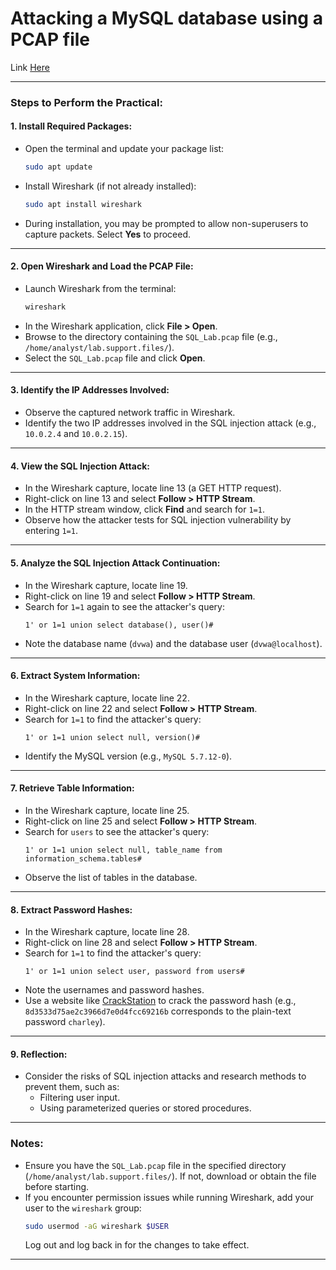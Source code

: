 # Attacking a MySQL database using a PCAP file 

Link [Here](https://itexamanswers.net/7-3-2-4-lab-attacking-a-mysql-database-instructor-version.html)

---

### Steps to Perform the Practical:

#### **1. Install Required Packages:**
   - Open the terminal and update your package list:
     ```bash
     sudo apt update
     ```
   - Install Wireshark (if not already installed):
     ```bash
     sudo apt install wireshark
     ```
   - During installation, you may be prompted to allow non-superusers to capture packets. Select **Yes** to proceed.

---

#### **2. Open Wireshark and Load the PCAP File:**
   - Launch Wireshark from the terminal:
     ```bash
     wireshark
     ```
   - In the Wireshark application, click **File > Open**.
   - Browse to the directory containing the `SQL_Lab.pcap` file (e.g., `/home/analyst/lab.support.files/`).
   - Select the `SQL_Lab.pcap` file and click **Open**.

---

#### **3. Identify the IP Addresses Involved:**
   - Observe the captured network traffic in Wireshark.
   - Identify the two IP addresses involved in the SQL injection attack (e.g., `10.0.2.4` and `10.0.2.15`).

---

#### **4. View the SQL Injection Attack:**
   - In the Wireshark capture, locate line 13 (a GET HTTP request).
   - Right-click on line 13 and select **Follow > HTTP Stream**.
   - In the HTTP stream window, click **Find** and search for `1=1`.
   - Observe how the attacker tests for SQL injection vulnerability by entering `1=1`.

---

#### **5. Analyze the SQL Injection Attack Continuation:**
   - In the Wireshark capture, locate line 19.
   - Right-click on line 19 and select **Follow > HTTP Stream**.
   - Search for `1=1` again to see the attacker's query:
     ```
     1' or 1=1 union select database(), user()#
     ```
   - Note the database name (`dvwa`) and the database user (`dvwa@localhost`).

---

#### **6. Extract System Information:**
   - In the Wireshark capture, locate line 22.
   - Right-click on line 22 and select **Follow > HTTP Stream**.
   - Search for `1=1` to find the attacker's query:
     ```
     1' or 1=1 union select null, version()#
     ```
   - Identify the MySQL version (e.g., `MySQL 5.7.12-0`).

---

#### **7. Retrieve Table Information:**
   - In the Wireshark capture, locate line 25.
   - Right-click on line 25 and select **Follow > HTTP Stream**.
   - Search for `users` to see the attacker's query:
     ```
     1' or 1=1 union select null, table_name from information_schema.tables#
     ```
   - Observe the list of tables in the database.

---

#### **8. Extract Password Hashes:**
   - In the Wireshark capture, locate line 28.
   - Right-click on line 28 and select **Follow > HTTP Stream**.
   - Search for `1=1` to find the attacker's query:
     ```
     1' or 1=1 union select user, password from users#
     ```
   - Note the usernames and password hashes.
   - Use a website like [CrackStation](https://crackstation.net/) to crack the password hash (e.g., `8d3533d75ae2c3966d7e0d4fcc69216b` corresponds to the plain-text password `charley`).

---

#### **9. Reflection:**
   - Consider the risks of SQL injection attacks and research methods to prevent them, such as:
     - Filtering user input.
     - Using parameterized queries or stored procedures.

---

### Notes:
- Ensure you have the `SQL_Lab.pcap` file in the specified directory (`/home/analyst/lab.support.files/`). If not, download or obtain the file before starting.
- If you encounter permission issues while running Wireshark, add your user to the `wireshark` group:
  ```bash
  sudo usermod -aG wireshark $USER
  ```
  Log out and log back in for the changes to take effect.

---
